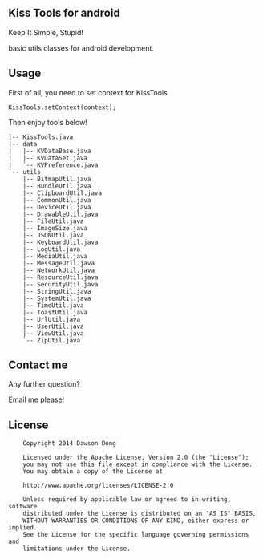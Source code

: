 
## Kiss Tools for android

Keep It Simple, Stupid!

basic utils classes for android development.

## Usage

First of all, you need to set context for KissTools

```
KissTools.setContext(context);
```

Then enjoy tools below!

```
|-- KissTools.java
|-- data
|   |-- KVDataBase.java
|   |-- KVDataSet.java
|   `-- KVPreference.java
`-- utils
    |-- BitmapUtil.java
    |-- BundleUtil.java
    |-- ClipboardUtil.java
    |-- CommonUtil.java
    |-- DeviceUtil.java
    |-- DrawableUtil.java
    |-- FileUtil.java
    |-- ImageSize.java
    |-- JSONUtil.java
    |-- KeyboardUtil.java
    |-- LogUtil.java
    |-- MediaUtil.java
    |-- MessageUtil.java
    |-- NetworkUtil.java
    |-- ResourceUtil.java
    |-- SecurityUtil.java
    |-- StringUtil.java
    |-- SystemUtil.java
    |-- TimeUtil.java
    |-- ToastUtil.java
    |-- UrlUtil.java
    |-- UserUtil.java
    |-- ViewUtil.java
    `-- ZipUtil.java
```

## Contact me

Any further question?

[Email me](mailto:coder.kiss@gmail.com) please!


## License

        Copyright 2014 Dawson Dong
        
        Licensed under the Apache License, Version 2.0 (the "License");
        you may not use this file except in compliance with the License.
        You may obtain a copy of the License at
        
        http://www.apache.org/licenses/LICENSE-2.0
        
        Unless required by applicable law or agreed to in writing, software
        distributed under the License is distributed on an "AS IS" BASIS,
        WITHOUT WARRANTIES OR CONDITIONS OF ANY KIND, either express or implied.
        See the License for the specific language governing permissions and
        limitations under the License.